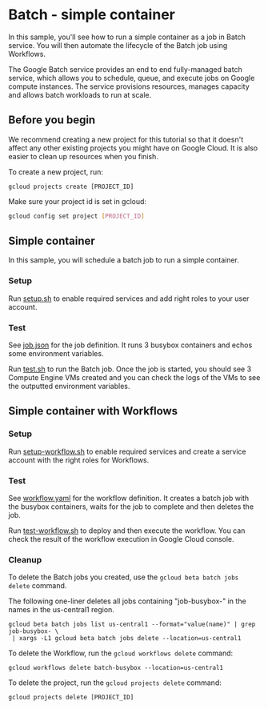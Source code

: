 # Batch - simple container

In this sample, you'll see how to run a simple container as a job in Batch service. You
will then automate the lifecycle of the Batch job using Workflows.

The Google Batch service provides an end to end fully-managed batch service,
which allows you to schedule, queue, and execute jobs on Google compute
instances. The service provisions resources, manages capacity and allows batch
workloads to run at scale.

## Before you begin

We recommend creating a new project for this tutorial so that it doesn't affect any other existing projects you might have on Google Cloud. It is also easier to clean up resources when you finish.

To create a new project, run:

```
gcloud projects create [PROJECT_ID]
```

Make sure your project id is set in gcloud:

```sh
gcloud config set project [PROJECT_ID]
```

## Simple container

In this sample, you will schedule a batch job to run a simple container.

### Setup

Run [setup.sh](setup.sh) to enable required services and add right roles to your user account.

### Test

See [job.json](job.json) for the job definition. It runs 3 busybox containers
and echos some environment variables.

Run [test.sh](test.sh) to run the Batch job. Once the job is started, you should
see 3 Compute Engine VMs created and you can check the logs of the VMs to see
the outputted environment variables.

## Simple container with Workflows

### Setup

Run [setup-workflow.sh](setup-workflow.sh) to enable required services and
create a service account with the right roles for Workflows.

### Test

See [workflow.yaml](workflow.yaml) for the workflow definition. It creates a
batch job with the busybox containers, waits for the job to complete and then
deletes the job.

Run [test-workflow.sh](test-workflow.sh) to deploy and then execute the
workflow. You can check the result of the workflow execution in Google Cloud
console.

### Cleanup

To delete the Batch jobs you created, use the `gcloud beta batch jobs delete` command.

The following one-liner deletes all jobs containing "job-busybox-" in the names in the us-central1 region.

```
gcloud beta batch jobs list us-central1 --format="value(name)" | grep job-busybox- \
 | xargs -L1 gcloud beta batch jobs delete --location=us-central1
```

To delete the Workflow, run the `gcloud workflows delete` command:

```
gcloud workflows delete batch-busybox --location=us-central1
```

To delete the project, run the `gcloud projects delete` command:

```
gcloud projects delete [PROJECT_ID]
```
